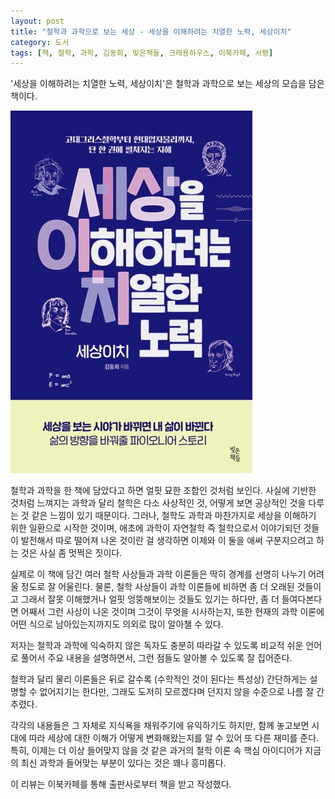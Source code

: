 ```yaml
---
layout: post
title: "철학과 과학으로 보는 세상 - 세상을 이해하려는 치열한 노력, 세상이치"
category: 도서
tags: [책, 철학, 과학, 김동희, 빚은책들, 크레용하우스, 이북카페, 서평]
---
```


'세상을 이해하려는 치열한 노력, 세상이치'은
철학과 과학으로 보는 세상의 모습을 담은 책이다.

![표지](/images/principles-of-the-world-book-h480.jpg)

철학과 과학을 한 책에 담았다고 하면 얼핏 묘한 조합인 것처럼 보인다.
사실에 기반한 것처럼 느껴지는 과학과 달리
철학은 다소 사상적인 것, 어떻게 보면 공상적인 것을 다루는 것 같은 느낌이 있기 때문이다.
그러나, 철학도 과학과 마찬가지로 세상을 이해하기 위한 일환으로 시작한 것이며,
애초에 과학이 자연철학 즉 철학으로서 이야기되던 것들이 발전해서 따로 떨어져 나온 것이란 걸 생각하면
이제와 이 둘을 애써 구분지으려고 하는 것은 사실 좀 멋쩍은 짓이다.

실제로 이 책에 담긴 여러 철학 사상들과 과학 이론들은
딱히 경계를 선명히 나누기 어려울 정도로 잘 어울린다.
물론, 철학 사상들이 과학 이론들에 비하면 좀 더 오래된 것들이고
그래서 잘못 이해했거나 얼핏 엉뚱해보이는 것들도 있기는 하다만,
좀 더 들여다본다면 어째서 그런 사상이 나온 것이며
그것이 무엇을 시사하는지,
또한 현재의 과학 이론에 어떤 식으로 남아있는지까지도 의외로 많이 알아챌 수 있다.

저자는 철학과 과학에 익숙하지 않은 독자도 충분히 따라갈 수 있도록
비교적 쉬운 언어로 풀어서 주요 내용을 설명하면서,
그런 점들도 알아볼 수 있도록 잘 집어준다.

철학과 달리 물리 이론들은 뒤로 갈수록 (수학적인 것이 된다는 특성상) 간단하게는 설명할 수 없어지기는 한다만,
그래도 도저히 모르겠다며 던지지 않을 수준으로 나름 잘 간추렸다.

각각의 내용들은 그 자체로 지식욕을 채워주기에 유익하기도 하지만,
함께 놓고보면 시대에 따라 세상에 대한 이해가 어떻게 변화해왔는지를 알 수 있어 또 다른 재미를 준다.
특히, 이제는 더 이상 들어맞지 않을 것 같은 과거의 철학 이론 속 핵심 아이디어가
지금의 최신 과학과 들어맞는 부분이 있다는 것은 꽤나 흥미롭다.



<div class="im im-info">
이 리뷰는 이북카페를 통해 출판사로부터 책을 받고 작성했다.
</div>
